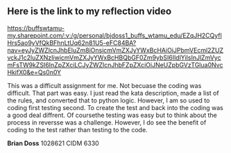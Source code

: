 ## Here is the link to my reflection video
<https://buffswtamu-my.sharepoint.com/:v:/g/personal/bjdoss1_buffs_wtamu_edu/EZqJH2CQyflHrs5ao9yVfQkBFhnLtUq62n81U5-eFC84BA?nav=eyJyZWZlcnJhbEluZm8iOnsicmVmZXJyYWxBcHAiOiJPbmVEcml2ZUZvckJ1c2luZXNzIiwicmVmZXJyYWxBcHBQbGF0Zm9ybSI6IldlYiIsInJlZmVycmFsTW9kZSI6InZpZXciLCJyZWZlcnJhbFZpZXciOiJNeUZpbGVzTGlua0NvcHkifX0&e=Qs0n0Y>

This was a difficult assignment for me.  Not becuase the coding was difficult.  That part was easy.  I just read the kata description, made a list of the rules, and converted that to python logic.  However, I am so used to coding first testing second.  To create the test and back into the coding was a good deal diffrent.  Of coursethe testing was easy but to think about the process in reversse was a challenge.  However, I do see the benefit of coding to the test rather than testing to the code.

**Brian Doss**
1028621
CIDM 6330
